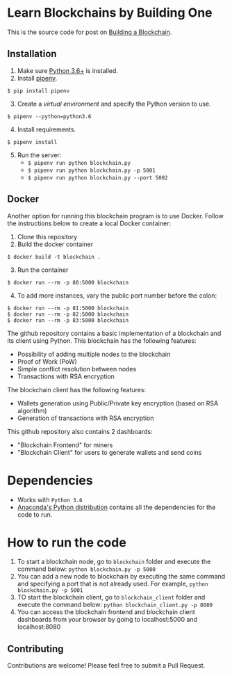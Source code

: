 # Learn Blockchains by Building One

This is the source code for post on [Building a Blockchain](https://medium.com/p/117428612f46).

## Installation

1. Make sure [Python 3.6+](https://www.python.org/downloads/) is installed.
2. Install [pipenv](https://github.com/kennethreitz/pipenv).

```
$ pip install pipenv
```

3. Create a _virtual environment_ and specify the Python version to use.

```
$ pipenv --python=python3.6
```

4. Install requirements.

```
$ pipenv install
```

5. Run the server:
    * `$ pipenv run python blockchain.py`
    * `$ pipenv run python blockchain.py -p 5001`
    * `$ pipenv run python blockchain.py --port 5002`

## Docker

Another option for running this blockchain program is to use Docker.  Follow the instructions below to create a local Docker container:

1. Clone this repository
2. Build the docker container

```
$ docker build -t blockchain .
```

3. Run the container

```
$ docker run --rm -p 80:5000 blockchain
```

4. To add more instances, vary the public port number before the colon:

```
$ docker run --rm -p 81:5000 blockchain
$ docker run --rm -p 82:5000 blockchain
$ docker run --rm -p 83:5000 blockchain
```

The github repository contains a basic implementation of a blockchain and its client using Python. This blockchain has the following features:

- Possibility of adding multiple nodes to the blockchain
- Proof of Work (PoW)
- Simple conflict resolution between nodes
- Transactions with RSA encryption

The blockchain client has the following features:

- Wallets generation using Public/Private key encryption (based on RSA algorithm)
- Generation of transactions with RSA encryption

This github repository also contains 2 dashboards:

- "Blockchain Frontend" for miners
- "Blockchain Client" for users to generate wallets and send coins


# Dependencies

- Works with ```Python 3.6```
- [Anaconda's Python distribution](https://www.continuum.io/downloads) contains all the dependencies for the code to run.

# How to run the code

1. To start a blockchain node, go to ```blockchain``` folder and execute the command below:
```python blockchain.py -p 5000```
2. You can add a new node to blockchain by executing the same command and specifying a port that is not already used. For example, ```python blockchain.py -p 5001```
3. TO start the blockchain client, go to ```blockchain_client``` folder and execute the command below:
```python blockchain_client.py -p 8080```
4. You can access the blockchain frontend and blockchain client dashboards from your browser by going to localhost:5000 and localhost:8080


## Contributing

Contributions are welcome! Please feel free to submit a Pull Request.
